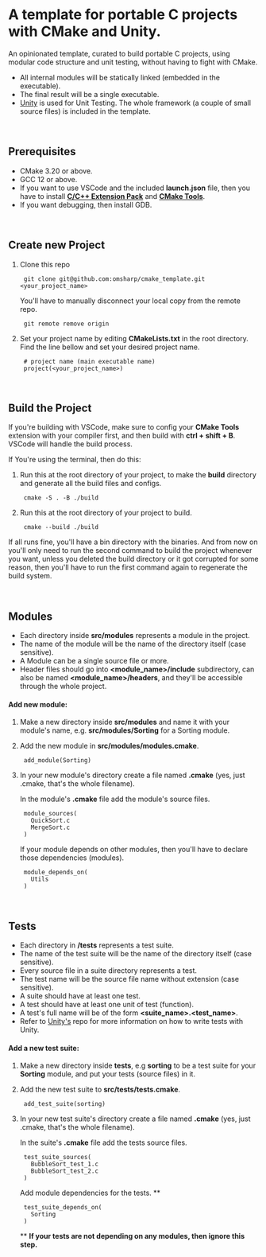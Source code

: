 # A template for portable C projects with CMake and Unity.
An opinionated template, curated to build portable C projects, using modular code structure and unit testing, without having to fight with CMake. 

- All internal modules will be statically linked (embedded in the executable).
- The final result will be a single executable.
- [Unity](https://github.com/ThrowTheSwitch/Unity) is used for Unit Testing. The whole framework (a couple of small source files) is included in the template.

<br/>

## Prerequisites
- CMake 3.20 or above.
- GCC 12 or above.
- If you want to use VSCode and the included **launch.json** file, then you have to install [**C/C++ Extension Pack**](https://marketplace.visualstudio.com/items?itemName=ms-vscode.cpptools-extension-pack) and [**CMake Tools**](https://marketplace.visualstudio.com/items?itemName=ms-vscode.cmake-tools).
- If you want debugging, then install GDB.

<br/>

## Create new Project
1. Clone this repo

        git clone git@github.com:omsharp/cmake_template.git <your_project_name>
    
    You'll have to manually disconnect your local copy from the remote repo.

        git remote remove origin

2. Set your project name by editing **CMakeLists.txt** in the root directory.  
Find the line bellow and set your desired project name. 

        # project name (main executable name)
        project(<your_project_name>)
        
<br/>

## Build the Project
If you're building with VSCode, make sure to config your **CMake Tools** extension with your compiler first, and then build with **ctrl + shift + B**. VSCode will handle the build process.

If You're using the terminal, then do this:

1. Run this at the root directory of your project, to make the **build** directory and generate all the build files and configs.   

        cmake -S . -B ./build 
    
2. Run this at the root directory of your project to build.

        cmake --build ./build

If all runs fine, you'll have a bin directory with the binaries. And from now on you'll only need to run the second command to build the project whenever you want, unless you deleted the build directory or it got corrupted for some reason, then you'll have to run the first command again to regenerate the build system.

<br/>

## Modules
* Each directory inside **src/modules** represents a module in the project.
* The name of the module will be the name of the directory itself (case sensitive).
* A Module can be a single source file or more.
* Header files should go into **<module_name>/include** subdirectory, can also be named **<module_name>/headers**, and they'll be accessible through the whole project.

#### Add new module:
1. Make a new directory inside **src/modules** and name it with your module's name, e.g. **src/modules/Sorting** for a Sorting module.

2. Add the new module in **src/modules/modules.cmake**.

        add_module(Sorting)

3. In your new module's directory create a file named **.cmake** (yes, just .cmake, that's the whole filename). 
        
   In the module's **.cmake** file add the module's source files.

        module_sources(
          QuickSort.c
          MergeSort.c
        )
     
     If your module depends on other modules, then you'll have to declare those dependencies (modules).

        module_depends_on(
          Utils
        )


<br/>

## Tests
* Each directory in **/tests** represents a test suite.
* The name of the test suite will be the name of the directory itself (case sensitive).
* Every source file in a suite directory represents a test.
* The test name will be the source file name without extension (case sensitive).
* A suite should have at least one test. 
* A test should have at least one unit of test (function).
* A test's full name will be of the form **<suite_name>.<test_name>**.
* Refer to [Unity's](https://github.com/ThrowTheSwitch/Unity) repo for more information on how to write tests with Unity.

#### Add a new test suite:
1. Make a new directory inside **tests**, e.g **sorting** to be a test suite for your **Sorting** module, and put your tests (source files) in it.

2. Add the new test suite to **src/tests/tests.cmake**.

        add_test_suite(sorting)

3. In your new test suite's directory create a file named **.cmake** (yes, just .cmake, that's the whole filename). 

   In the suite's **.cmake** file add the tests source files.

        test_suite_sources(
          BubbleSort_test_1.c
          BubbleSort_test_2.c
        )


   Add module dependencies for the tests. **

        test_suite_depends_on(
          Sorting
        )

   ** **If your tests are not depending on any modules, then ignore this step.**


<br/>